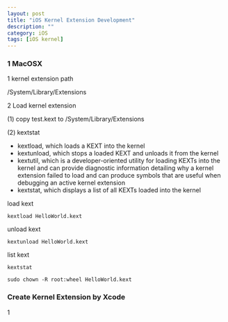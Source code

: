 ```yaml
---
layout: post
title: "iOS Kernel Extension Development"
description: ""
category: iOS
tags: [iOS kernel]
---
```


### 1 MacOSX

1 kernel extension path

/System/Library/Extensions

2 Load kernel extension

(1) copy test.kext to /System/Library/Extensions

(2) kextstat

- kextload, which loads a KEXT into the kernel
- kextunload, which stops a loaded KEXT and unloads it from the kernel
- kextutil, which is a developer-oriented utility for loading KEXTs into the kernel and can provide diagnostic information detailing why a kernel extension failed to load and can produce symbols that are useful when debugging an active kernel extension
- kextstat, which displays a list of all KEXTs loaded into the kernel

load kext

	kextload HelloWorld.kext

unload kext

	kextunload HelloWorld.kext
	
list kext

	kextstat
	
	sudo chown -R root:wheel HelloWorld.kext
	
### Create Kernel Extension by Xcode

1 
